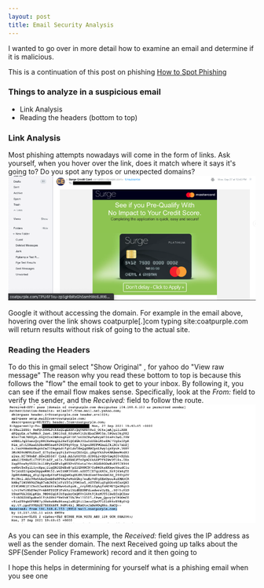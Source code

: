 ```yaml
---
layout: post
title: Email Security Analysis
---
```


​​I wanted to go over in more detail how to examine an email and determine if it is malicious. 

This is a continuation of this post on phishing 
[How to Spot Phishing](https://zendannyy.github.io/ninth-post/)


### Things to analyze in a suspicious email
* Link Analysis
* Reading the headers (bottom to top)


### Link Analysis 
Most phishing attempts nowadays will come in the form of links. Ask yourself, when you hover over the link, does it match where it says it's going to? Do you spot any typos or unexpected domains?
![Example Email II](/images/Example_Email_ll.png)

Google it without accessing the domain. For example in the email above, hovering over the link shows coatpurple[.]com typing site:coatpurple.com will return results without risk of going to the actual site. 


### Reading the Headers
To do this in gmail select "Show Original" , for yahoo do "View raw message"
The reason why you read these bottom to top is because this follows the "flow" the email took to get to your inbox. By following it, you can see if the email flow makes sense. 
Specifically, look at the *From:* field to verify the sender, and the *Received:* field to follow the route. 
![Example Email Headers](/images/Example_Headers.png)

As you can see in this example, the *Received:* field gives the IP address as well as the sender domain. The next Received going up talks about the SPF(Sender Policy Framework) record and it then going to 


I hope this helps in determining for yourself what is a phishing email when you see one 
